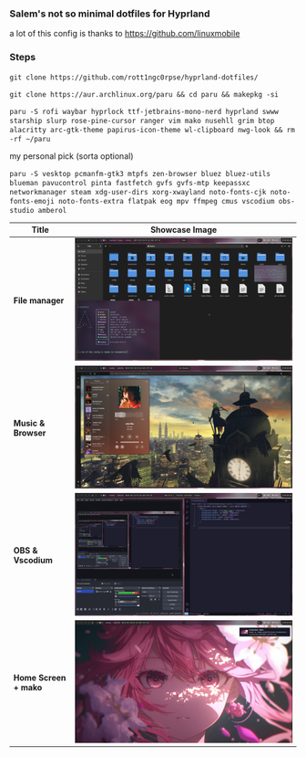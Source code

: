 ### Salem's not so minimal dotfiles for Hyprland

a lot of this config is thanks to 
https://github.com/linuxmobile

### Steps

```
git clone https://github.com/rott1ngc0rpse/hyprland-dotfiles/
```

```
git clone https://aur.archlinux.org/paru && cd paru && makepkg -si
```

```
paru -S rofi waybar hyprlock ttf-jetbrains-mono-nerd hyprland swww starship slurp rose-pine-cursor ranger vim mako nusehll grim btop alacritty arc-gtk-theme papirus-icon-theme wl-clipboard nwg-look && rm -rf ~/paru
```

my personal pick (sorta optional)
```
paru -S vesktop pcmanfm-gtk3 mtpfs zen-browser bluez bluez-utils blueman pavucontrol pinta fastfetch gvfs gvfs-mtp keepassxc networkmanager steam xdg-user-dirs xorg-xwayland noto-fonts-cjk noto-fonts-emoji noto-fonts-extra flatpak eog mpv ffmpeg cmus vscodium obs-studio amberol
```

| Title                  | Showcase Image                    |
|------------------------|-----------------------------------|
| **File manager**       | ![Image 1](Screenshots/one.png)   |
| **Music & Browser**    | ![Image 2](Screenshots/two.png)   |
| **OBS & Vscodium**     | ![Image 3](Screenshots/three.png) |
| **Home Screen + mako** | ![Image 4](Screenshots/four.png)  |



